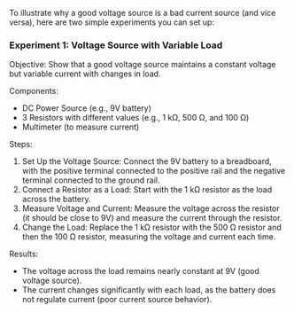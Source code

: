 To illustrate why a good voltage source is a bad current source (and vice versa), here are two simple experiments you can set up:

### Experiment 1: Voltage Source with Variable Load

Objective: Show that a good voltage source maintains a constant voltage but variable current with changes in load.

Components:

- DC Power Source (e.g., 9V battery)
- 3 Resistors with different values (e.g., 1 kΩ, 500 Ω, and 100 Ω)
- Multimeter (to measure current)

Steps:

1. Set Up the Voltage Source: Connect the 9V battery to a breadboard, with the positive terminal connected to the positive rail and the negative terminal connected to the ground rail.
2. Connect a Resistor as a Load: Start with the 1 kΩ resistor as the load across the battery.
3. Measure Voltage and Current: Measure the voltage across the resistor (it should be close to 9V) and measure the current through the resistor.
4. Change the Load: Replace the 1 kΩ resistor with the 500 Ω resistor and then the 100 Ω resistor, measuring the voltage and current each time.

Results:

- The voltage across the load remains nearly constant at 9V (good voltage source).
- The current changes significantly with each load, as the battery does not regulate current (poor current source behavior).
